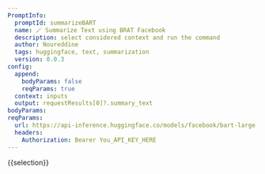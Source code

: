 ```yaml
---
PromptInfo:
  promptId: summarizeBART
  name: 🪄 Summarize Text using BRAT Facebook
  description: select considered context and run the command
  author: Noureddine
  tags: huggingface, text, summarization
  version: 0.0.3
config:
  append:
    bodyParams: false
    reqParams: true
  context: inputs
  output: requestResults[0]?.summary_text
bodyParams:
reqParams:
  url: https://api-inference.huggingface.co/models/facebook/bart-large-cnn
  headers:
    Authorization: Bearer You_API_KEY_HERE
---
```

{{selection}}
